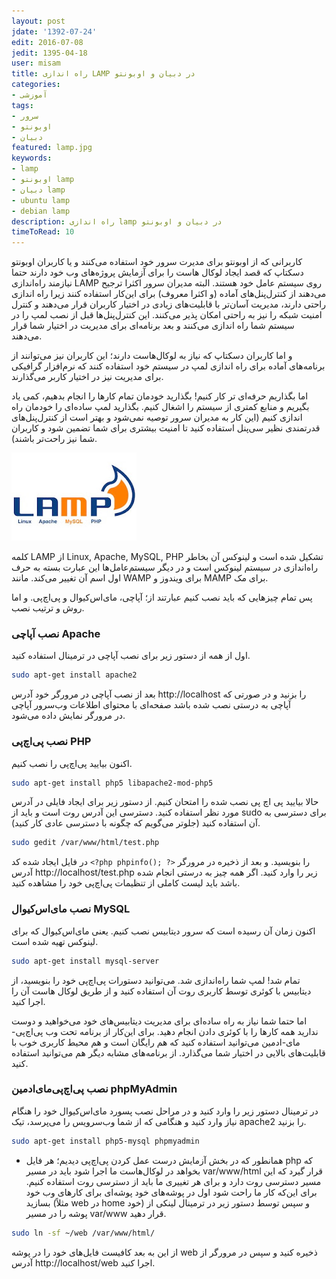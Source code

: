 ```yaml
---
layout: post
jdate: '1392-07-24'
edit: 2016-07-08
jedit: 1395-04-18
user: misam
title: راه اندازی LAMP در دبیان و اوبونتو
categories:
- آموزشی
tags:
- سرور
- اوبونتو
- دبیان
featured: lamp.jpg
keywords:
- lamp
- اوبونتو lamp
- دبیان lamp
- ubuntu lamp
- debian lamp
description: راه اندازی lamp در دبیان و اوبونتو
timeToRead: 10
---
```


کاربرانی که از اوبونتو برای مدیرت سرور خود استفاده می‌کنند و یا کاربران اوبونتو دسکتاپ که قصد ایجاد لوکال هاست را برای آزمایش پروژه‌های وب خود دارند حتما نیازمند راه‌اندازی LAMP روی سیستم عامل خود هستند. البته مدیران سرور اکثرا ترجیح می‌دهند از کنترل‌پنل‌های آماده (و اکثرا معروف) برای این‌کار استفاده کنند زیرا راه اندازی راحتی دارند، مدیریت آسان‌تر با قابلیت‌های زیادی در اختیار کاربران قرار می‌دهند و کنترل امنیت شبکه را نیز به راحتی امکان پذیر می‌کنند. این کنترل‌پنل‌ها قبل از نصب لمپ را در سیستم شما راه اندازی می‌کنند و بعد برنامه‌ای برای مدیریت در اختیار شما قرار می‌دهند.

و اما کاربران دسکتاپ که نیاز به لوکال‌هاست دارند؛ این کاربران نیز می‌توانند از برنامه‌های آماده برای راه اندازی لمپ در سیستم خود استفاده کنند که نرم‌افزار گرافیکی برای مدیریت نیز در اختیار کاربر می‌گذارند.

اما بگذاریم حرفه‌ای تر کار کنیم! بگذارید خودمان تمام کارها را انجام بدهیم، کمی یاد بگیریم و منابع کمتری از سیستم را اشغال کنیم. بگذارید لمپ ساده‌ای را خودمان راه اندازی کنیم (این کار به مدیران سرور توصیه ‌نمی‌شود و بهتر است از کنترل‌پنل‌های قدرتمندی نظیر سی‌پنل استفاده کنید تا امنیت بیشتری برای شما تضمین شود و کاربران شما نیز راحت‌تر باشند).

![](/images/lamp.jpg)

کلمه LAMP از Linux, Apache, MySQL, PHP تشکیل شده است و لینوکس آن بخاطر راه‌اندازی در سیستم لینوکس است و در دیگر سیستم‌عامل‌ها این عبارت بسته به حرف اول اسم آن تغییر می‌کند. مانند WAMP برای ویندوز و MAMP برای مک.

پس تمام چیزهایی که باید نصب کنیم عبارتند از؛ آپاچی، مای‌اس‌کیو‌ال و پی‌اچ‌پی. و اما روش و ترتیب نصب.

### نصب آپاچی Apache

اول از همه از دستور زیر برای نصب آپاچی در ترمینال استفاده کنید.

```sh
sudo apt-get install apache2
```

بعد از نصب آپاچی در مرورگر خود آدرس http://localhost را بزنید و در صورتی که آپاچی به درستی نصب شده باشد صفحه‌ای با محتوای اطلاعات وب‌سرور آپاچی در مرورگر نمایش داده می‌شود.

### نصب پی‌اچ‌پی PHP

اکنون بیایید پی‌اچ‌پی را نصب کنیم.

```sh
sudo apt-get install php5 libapache2-mod-php5
```

حالا بیایید پی اچ پی نصب شده را امتحان کنیم. از دستور زیر برای ایجاد فایلی در آدرس مورد نظر استفاده کنید. دسترسی این آدرس روت است و باید از sudo برای دسترسی به آن استفاده کنید (جلوتر می‌گویم که چگونه با دسترسی عادی کار کنید).

```sh
sudo gedit /var/www/html/test.php
```

در فایل ایجاد شده کد `<?php phpinfo(); ?>` را بنویسید. و بعد از ذخیره در مرورگر آدرس http://localhost/test.php زیر را وارد کنید. اگر همه چیز به درستی انجام شده باشد باید لیست کاملی از تنظیمات پی‌اچ‌پی خود را مشاهده کنید.

### نصب مای‌اس‌کیو‌ال MySQL

اکنون زمان آن رسیده است که سرور دیتابیس نصب کنیم. یعنی مای‌اس‌کیو‌ال که برای لینوکس تهیه شده است.

```sh
sudo apt-get install mysql-server
```

تمام شد! لمپ شما راه‌اندازی شد. می‌توانید دستورات پی‌اچ‌پی خود را بنویسید، از دیتابیس با کوئری توسط کاربری روت آن استفاده کنید و از طریق لوکال هاست آن را اجرا کنید.

اما حتما شما نیاز به راه ساده‌ای برای مدیریت دیتابیس‌های خود می‌خواهید و دوست ندارید همه کارها را با کوئری دادن انجام دهید. برای این‌کار از برنامه تحت وب پی‌اچ‌پی-مای-ادمین می‌توانید استفاده کنید که هم رایگان است و هم محیط کاربری خوب با قابلیت‌های بالایی در اختیار شما می‌گذارد. از برنامه‌های مشابه دیگر هم می‌توانید استفاده کنید.

### نصب پی‌اچ‌پی‌مای‌ادمین phpMyAdmin

در ترمینال دستور زیر را وارد کنید و در مراحل نصب پسورد مای‌اس‌کیوال خود را هنگام نیاز وارد کنید و هنگامی که از شما وب‌سرویس را می‌پرسد، تیک  apache2 را بزنید.

```sh
sudo apt-get install php5-mysql phpmyadmin
```

* همانطور که در بخش آزمایش درست عمل کردن پی‌اچ‌پی دیدیم؛ هر فایل php که بخواهد در لوکال‌هاست ما اجرا شود باید در مسیر var/www/html قرار گیرد که این مسیر دسترسی روت دارد و برای هر تغییری ما باید از دسترسی روت استفاده کنیم. برای این‌که کار ما راحت شود اول در پوشه‌های خود پوشه‌ای برای کارهای وب خود بسازید (مثلاً web در home خود) و سپس توسط دستور زیر در ترمینال لینکی از پوشه را در مسیر var/www قرار دهید.

```sh
sudo ln -sf ~/web /var/www/html/
```

از این به بعد کافیست فایل‌های خود را در پوشه web ذخیره کنید و سپس در مرورگر از آدرس http://localhost/web اجرا کنید.